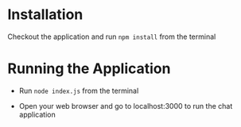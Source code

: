  Installation
 =======
 
 Checkout the application and run `npm install` from the terminal
 
 Running the  Application
 =============
 
 - Run `node index.js` from the terminal
 
 - Open your web browser and go to localhost:3000 to run the chat application